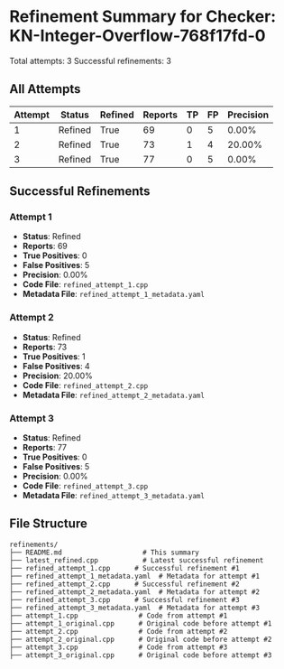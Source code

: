 # Refinement Summary for Checker: KN-Integer-Overflow-768f17fd-0

Total attempts: 3
Successful refinements: 3

## All Attempts

| Attempt | Status | Refined | Reports | TP | FP | Precision |
|---------|--------|---------|---------|----|----|----------|
| 1 | Refined | True | 69 | 0 | 5 | 0.00% |
| 2 | Refined | True | 73 | 1 | 4 | 20.00% |
| 3 | Refined | True | 77 | 0 | 5 | 0.00% |

## Successful Refinements

### Attempt 1
- **Status**: Refined
- **Reports**: 69
- **True Positives**: 0
- **False Positives**: 5
- **Precision**: 0.00%
- **Code File**: `refined_attempt_1.cpp`
- **Metadata File**: `refined_attempt_1_metadata.yaml`

### Attempt 2
- **Status**: Refined
- **Reports**: 73
- **True Positives**: 1
- **False Positives**: 4
- **Precision**: 20.00%
- **Code File**: `refined_attempt_2.cpp`
- **Metadata File**: `refined_attempt_2_metadata.yaml`

### Attempt 3
- **Status**: Refined
- **Reports**: 77
- **True Positives**: 0
- **False Positives**: 5
- **Precision**: 0.00%
- **Code File**: `refined_attempt_3.cpp`
- **Metadata File**: `refined_attempt_3_metadata.yaml`

## File Structure

```
refinements/
├── README.md                    # This summary
├── latest_refined.cpp           # Latest successful refinement
├── refined_attempt_1.cpp      # Successful refinement #1
├── refined_attempt_1_metadata.yaml  # Metadata for attempt #1
├── refined_attempt_2.cpp      # Successful refinement #2
├── refined_attempt_2_metadata.yaml  # Metadata for attempt #2
├── refined_attempt_3.cpp      # Successful refinement #3
├── refined_attempt_3_metadata.yaml  # Metadata for attempt #3
├── attempt_1.cpp               # Code from attempt #1
├── attempt_1_original.cpp      # Original code before attempt #1
├── attempt_2.cpp               # Code from attempt #2
├── attempt_2_original.cpp      # Original code before attempt #2
├── attempt_3.cpp               # Code from attempt #3
├── attempt_3_original.cpp      # Original code before attempt #3
```

